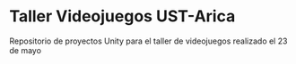 # Taller Videojuegos UST-Arica
 Repositorio de proyectos Unity para el taller de videojuegos realizado el 23 de mayo
